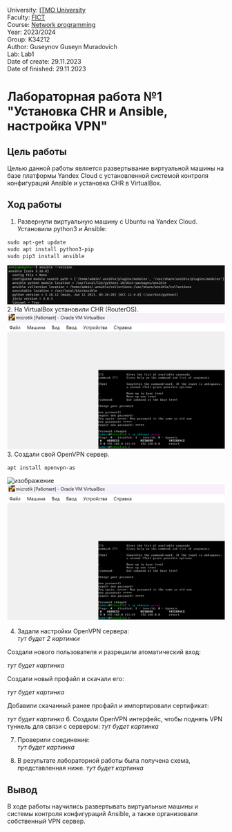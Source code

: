 University: [ITMO University](https://itmo.ru/ru/) \
Faculty: [FICT](https://fict.itmo.ru) \
Course: [Network programming](https://github.com/itmo-ict-faculty/network-programming) \
Year: 2023/2024 \
Group: K34212 \
Author: Guseynov Guseyn Muradovich \
Lab: Lab1 \
Date of create: 29.11.2023 \
Date of finished: 29.11.2023

# Лабораторная работа №1 "Установка CHR и Ansible, настройка VPN"

## Цель работы
Целью данной работы является развертывание виртуальной машины на базе платформы Yandex Cloud с установленной системой контроля конфигураций Ansible и установка CHR в VirtualBox.

## Ход работы
1. Развернули виртуальную машину с Ubuntu на Yandex Cloud. \
Установили python3 и Ansible:
```
sudo apt-get update
sudo apt install python3-pip
sudo pip3 install ansible
```
![изображение](https://github.com/GuseynovGM/2023_2024-network-programming-k33212-Guseynov_G_M/blob/main/lab1/images/1.%20ansible.png)
2. На VirtualBox установили CHR (RouterOS).
![изображение](https://github.com/GuseynovGM/2023_2024-network-programming-k33212-Guseynov_G_M/blob/main/lab1/images/2.%20microtik.png)
3. Cоздали свой OpenVPN сервер.
```
apt install openvpn-as
```
![изображение]([https://github.com/GuseynovGM/2023_2024-network-programming-k33212-Guseynov_G_M/blob/main/lab1/images/2.%20microtik.png](https://github.com/GuseynovGM/2023_2024-network-programming-k33212-Guseynov_G_M/blob/main/lab1/images/3.%20openvpn.png))
![изображение](https://github.com/GuseynovGM/2023_2024-network-programming-k33212-Guseynov_G_M/blob/main/lab1/images/2.%20microtik.png)

4. Задали настройки OpenVPN сервера: \
*тут будет 2 картинки*

Создали нового пользователя и разрешили атоматический вход:

*тут будет картинка*


Создали новый профайл и скачали его:


*тут будет картинка*

Добавили скачанный ранее профайл и импортировали сертификат: 

*тут будет картинка*
6. Создали OpenVPN интерфейс, чтобы поднять VPN туннель для связи с сервером:
*тут будет картинка*

7. Проверили соединение: \
*тут будет картинка*

8. В результате лабораторной работы была получена схема, представленная ниже.
*тут будет картинка*

## Вывод
В ходе работы научились развертывать виртуальные машины и системы контроля конфигураций Ansible, а также организовали собственный VPN сервер.
